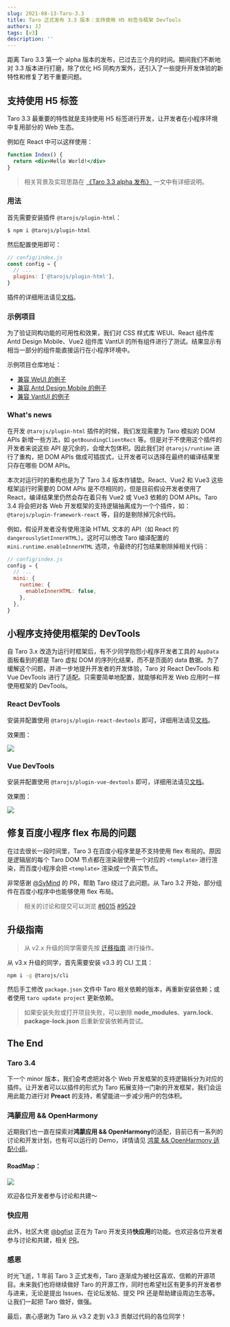 ```yaml
---
slug: 2021-08-13-Taro-3.3
title: Taro 正式发布 3.3 版本：支持使用 H5 标签与框架 DevTools
authors: JJ
tags: [v3]
description: ''
---
```


距离 Taro 3.3 第一个 alpha 版本的发布，已过去三个月的时间。期间我们不断地对 3.3 版本进行打磨，除了优化 H5 同构方案外，还引入了一些提升开发体验的新特性和修复了若干重要问题。

## 支持使用 H5 标签

Taro 3.3 最重要的特性就是支持使用 H5 标签进行开发，让开发者在小程序环境中复用部分的 Web 生态。

例如在 React 中可以这样使用：

```jsx
function Index() {
  return <div>Hello World!</div>
}
```

> 相关背景及实现思路在 [《Taro 3.3 alpha 发布》](/blog/2021-04-22-Taro-3.3-alpha) 一文中有详细说明。

### 用法

首先需要安装插件 `@tarojs/plugin-html`：

```bash
$ npm i @tarojs/plugin-html
```

然后配置使用即可：

```js
// config/index.js
const config = {
  // ...
  plugins: ['@tarojs/plugin-html'],
}
```

插件的详细用法请见[文档](/docs/use-h5)。

### 示例项目

为了验证同构功能的可用性和效果，我们对 CSS 样式库 WEUI、React 组件库 Antd Design Mobile、Vue2 组件库 VantUI 的所有组件进行了测试。结果显示有相当一部分的组件能直接运行在小程序环境中。

示例项目仓库地址：

- [兼容 WeUI 的例子](https://github.com/NervJS/taro-weui)
- [兼容 Antd Design Mobile 的例子](https://github.com/NervJS/taro-antd-mobile)
- [兼容 VantUI 的例子](https://github.com/NervJS/taro-vant)

### What's news

在开发 `@tarojs/plugin-html` 插件的时候，我们发现需要为 Taro 模拟的 DOM APIs 新增一些方法，如 `getBoundingClientRect` 等。但是对于不使用这个插件的开发者来说这些 API 是冗余的，会增大包体积。因此我们对 `@tarojs/runtime` 进行了重构，把 DOM APIs 做成可插拔式，让开发者可以选择在最终的编译结果里只存在哪些 DOM APIs。

本次对运行时的重构也是为了 Taro 3.4 版本作铺垫。React、Vue2 和 Vue3 这些框架运行时需要的 DOM APIs 是不尽相同的，但是目前假设开发者使用了 React，编译结果里仍然会存在着只有 Vue2 或 Vue3 依赖的 DOM APIs。Taro 3.4 将会把对各 Web 开发框架的支持逻辑抽离成为一个个插件，如：`@tarojs/plugin-framework-react` 等，目的是剔除掉冗余代码。

例如，假设开发者没有使用渲染 HTML 文本的 API（如 React 的 `dangerouslySetInnerHTML`）。这时可以修改 Taro 编译配置的 `mini.runtime.enableInnerHTML` 选项，令最终的打包结果剔除掉相关代码：

```js
// config/index.js
config = {
  // ...
  mini: {
    runtime: {
      enableInnerHTML: false,
    },
  },
}
```

## 小程序支持使用框架的 DevTools

自 Taro 3.x 改造为运行时框架后，有不少同学抱怨小程序开发者工具的 `AppData` 面板看到的都是 Taro 虚拟 DOM 的序列化结果，而不是页面的 data 数据。为了缓解这个问题，并进一步地提升开发者的开发体验，Taro 对 React DevTools 和 Vue DevTools 进行了适配。只需要简单地配置，就能够和开发 Web 应用时一样使用框架的 DevTools。

### React DevTools

安装并配置使用 `@tarojs/plugin-react-devtools` 即可，详细用法请见[文档](/docs/react-devtools)。

效果图：

![](https://storage.360buyimg.com/cjj-pub-images/react-devtools.png)

### Vue DevTools

安装并配置使用 `@tarojs/plugin-vue-devtools` 即可，详细用法请见[文档](/docs/vue-devtools)。

效果图：

![](https://storage.360buyimg.com/cjj-pub-images/vue-devtools.png)

## 修复百度小程序 flex 布局的问题

在过去很长一段时间里，Taro 3 在百度小程序里是不支持使用 flex 布局的。原因是逻辑层的每个 Taro DOM 节点都在渲染层使用一个对应的 `<template>` 进行渲染，而百度小程序会把 `<template>` 渲染成一个真实节点。

非常感谢 [@SyMind](https://github.com/SyMind) 的 PR，帮助 Taro 绕过了此问题。从 Taro 3.2 开始，部分组件在百度小程序中也能够使用 flex 布局。

> 相关的讨论和提交可以浏览 [#6015](https://github.com/NervJS/taro/issues/6015) [#9529](https://github.com/NervJS/taro/pull/9529)

## 升级指南

> 从 v2.x 升级的同学需要先按 [迁移指南](/docs/next/migration) 进行操作。

从 v3.x 升级的同学，首先需要安装 v3.3 的 CLI 工具：

```bash
npm i -g @tarojs/cli
```

然后手工修改 `package.json` 文件中 Taro 相关依赖的版本，再重新安装依赖；或者使用 `taro update project` 更新依赖。

> 如果安装失败或打开项目失败，可以删除 **node_modules**、**yarn.lock**、**package-lock.json** 后重新安装依赖再尝试。

## The End

### Taro 3.4

下一个 minor 版本，我们会考虑把对各个 Web 开发框架的支持逻辑拆分为对应的插件。让开发者可以以插件的形式为 Taro 拓展支持一门新的开发框架，我们会运用此能力进行对 **Preact** 的支持，希望能进一步减少用户的包体积。

### 鸿蒙应用 && OpenHarmony

近期我们也一直在探索对**鸿蒙应用 && OpenHarmony**的适配，目前已有一系列的讨论和开发计划，也有可以运行的 Demo，详情请见 [鸿蒙 && OpenHarmony 适配小组](https://github.com/NervJS/taro/discussions/categories/%E9%B8%BF%E8%92%99-openharmony-%E9%80%82%E9%85%8D%E5%B0%8F%E7%BB%84)。

#### RoadMap：

![](https://storage.360buyimg.com/cjj-pub-images/hos-roadmap.png)

欢迎各位开发者参与讨论和共建～

### 快应用

此外，社区大佬 [@bgfist](https://github.com/bgfist) 正在为 Taro 开发支持**快应用**的功能。也欢迎各位开发者参与讨论和共建，相关 [PR](https://github.com/NervJS/taro/pull/9743)。

### 感恩

时光飞逝，1 年前 Taro 3 正式发布，Taro 逐渐成为被社区喜欢、信赖的开源项目。未来我们也将继续做好 Taro 的开源工作，同时也希望社区有更多的开发者参与进来，无论是提出 Issues、在论坛发帖、提交 PR 还是帮助建设周边生态等。让我们一起把 Taro 做好，做强。

最后，衷心感谢为 Taro 从 v3.2 走到 v3.3 贡献过代码的各位同学！
